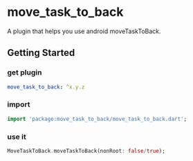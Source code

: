 # move_task_to_back

A plugin that helps you use android moveTaskToBack.

## Getting Started

### get plugin

```yaml
move_task_to_back: ^x.y.z
```

### import
```dart
import 'package:move_task_to_back/move_task_to_back.dart';
```

### use it
```dart
MoveTaskToBack.moveTaskToBack(nonRoot: false/true);
```
